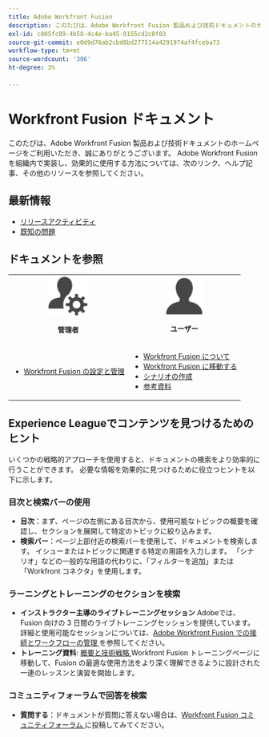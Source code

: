 ```yaml
---
title: Adobe Workfront Fusion
description: このたびは、Adobe Workfront Fusion 製品および技術ドキュメントのホームページをご利用いただき、誠にありがとうございます。 Adobe Workfront Fusion を組織内で実装し、効果的に使用する方法については、次のリンク、ヘルプ記事、その他のリソースを参照してください。
exl-id: c005fc89-4b58-4c4e-ba45-0155cd2c8f03
source-git-commit: e0d9d76ab2cbd8bd277514a4291974af4fceba73
workflow-type: tm+mt
source-wordcount: '306'
ht-degree: 3%

---
```


# Workfront Fusion ドキュメント

このたびは、Adobe Workfront Fusion 製品および技術ドキュメントのホームページをご利用いただき、誠にありがとうございます。 Adobe Workfront Fusion を組織内で実装し、効果的に使用する方法については、次のリンク、ヘルプ記事、その他のリソースを参照してください。

## 最新情報

* [リリースアクティビティ](/help/workfront-fusion/fusion-product-releases/fusion-release-activity.md)
* [既知の問題](https://experienceleague.adobe.com/en/docs/workfront-known-issues/issues/fusion/workfrontfusion)

## ドキュメントを参照

<table>

<tr>
    <td style="text-align: center;"><img src="assets/admin-icon.png" style="width: 80px; height: 80px;"><p><b>管理者</b></p></td>
    <td style="text-align: center;"><img src="assets/users-icon.png" style="width: 75px; height: 75px;"><p><b>ユーザー</b></p></td>
  </tr>
  <tr>
    <td>
    <ul>
    <li><a href="/help/workfront-fusion/set-up-and-manage-workfront-fusion/set-up-and-manage-workfront-fusion-toc.md">Workfront Fusion の設定と管理</a></li>
    </ul>
 </td>
    <td>
        <ul>
        <li><a href="/help/workfront-fusion/get-started-with-fusion/understand-fusion/understand-fusion-toc.md">Workfront Fusion について</a></li>
        <li><a href="/help/workfront-fusion/get-started-with-fusion/navigate-fusion/navigate-workfront-fusion.md">Workfront Fusion に移動する</a></li>
        <li><a href="/help/workfront-fusion/create-scenarios/create-scenarios-toc.md">シナリオの作成</a></li>
        <li><a href="/help/workfront-fusion/references/references-toc.md">参考資料</a></li>
        </ul>
    </td>
  </tr>
</table>

## Experience Leagueでコンテンツを見つけるためのヒント

いくつかの戦略的アプローチを使用すると、ドキュメントの検索をより効率的に行うことができます。 必要な情報を効果的に見つけるために役立つヒントを以下に示します。

### 目次と検索バーの使用

* **目次**：まず、ページの左側にある目次から、使用可能なトピックの概要を確認し、セクションを展開して特定のトピックに絞り込みます。
* **検索バー**：ページ上部付近の検索バーを使用して、ドキュメントを検索します。 イシューまたはトピックに関連する特定の用語を入力します。 「シナリオ」などの一般的な用語の代わりに、「フィルターを追加」または「Workfront コネクタ」を使用します。

### ラーニングとトレーニングのセクションを検索

* **インストラクター主導のライブトレーニングセッション** Adobeでは、Fusion 向けの 3 日間のライブトレーニングセッションを提供しています。 詳細と使用可能なセッションについては、[Adobe Workfront Fusion での接続とワークフローの管理 ](https://learning.adobe.com/courses/adobe_workfront/cours000000000098121.html) を参照してください。
* **トレーニング資料**: [ 概要と技術戦略 ](https://experienceleague.adobe.com/en/docs/workfront-learn/tutorials-workfront/fusion/welcome-to-workfront-fusion/introduction-and-tech-strategy)Workfront Fusion トレーニングページに移動して、Fusion の最適な使用方法をより深く理解できるように設計された一連のレッスンと演習を開始します。

### コミュニティフォーラムで回答を検索

* **質問する**：ドキュメントが質問に答えない場合は、[Workfront Fusion コミュニティフォーラム ](https://experienceleaguecommunities.adobe.com/t5/workfront-fusion/ct-p/workfront-fusion-2) に投稿してみてください。
